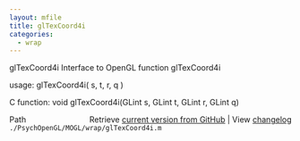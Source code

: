 ```yaml
---
layout: mfile
title: glTexCoord4i
categories:
  - wrap
---
```


glTexCoord4i  Interface to OpenGL function glTexCoord4i

usage:  glTexCoord4i\( s, t, r, q \)

C function:  void glTexCoord4i\(GLint s, GLint t, GLint r, GLint q\)


<div class="code_header" style="text-align:right;">
  <span style="float:left;">Path&nbsp;&nbsp;</span> <span class="counter">Retrieve <a href=
  "https://raw.github.com/Psychtoolbox-3/Psychtoolbox-3/beta/./PsychOpenGL/MOGL/wrap/glTexCoord4i.m">current version from GitHub</a> | View <a href=
  "https://github.com/Psychtoolbox-3/Psychtoolbox-3/commits/beta/./PsychOpenGL/MOGL/wrap/glTexCoord4i.m">changelog</a></span>
</div>
<div class="code">
  <code>./PsychOpenGL/MOGL/wrap/glTexCoord4i.m</code>
</div>
